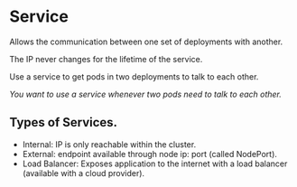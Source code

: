 # Service
Allows the communication between one set of deployments with another.

The IP never changes for the lifetime of the service.

Use a service to get pods in two deployments to talk to each other.

_You want to use a service whenever two pods need to talk to each other._

## Types of Services.
- Internal: IP is only reachable within the cluster.
- External: endpoint available through node ip: port (called NodePort).
- Load Balancer: Exposes application to the internet with a load balancer (available with a cloud provider).